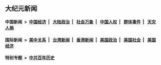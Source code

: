 ## 大纪元新闻

#### 中国新闻 &nbsp;>&nbsp; [中国经济](indexes/ncid283/README.md?12081645) &nbsp;| &nbsp; [大陆政治](indexes/ncid277/README.md?12081645) &nbsp;| &nbsp; [社会万象](indexes/ncid282/README.md?12081645) &nbsp;| &nbsp; [中国人权](indexes/ncid278/README.md?12081645) &nbsp;| &nbsp; [群体事件](indexes/ncid279/README.md?12081645) &nbsp;| &nbsp; [天灾人祸](indexes/ncid280/README.md?12081645)

#### 国际新闻 &nbsp;>&nbsp; [美中关系](indexes/nf1412576/README.md?12081645) &nbsp;| &nbsp; [台湾新闻](indexes/ncid1349361/README.md?12081645) &nbsp;| &nbsp; [香港新闻](indexes/ncid1349362/README.md?12081645) &nbsp;| &nbsp; [美国政治](indexes/ncid1078159/README.md?12081645) &nbsp;| &nbsp; [美国社会](indexes/ncid1078160/README.md?12081645) &nbsp;| &nbsp; [美国经济](indexes/ncid1078158/README.md?12081645)

#### 特别专题 &nbsp;>&nbsp; [中共百年历史](https://github.com/epoch-news/epoch-special/blob/master/README.md?12081645)  
